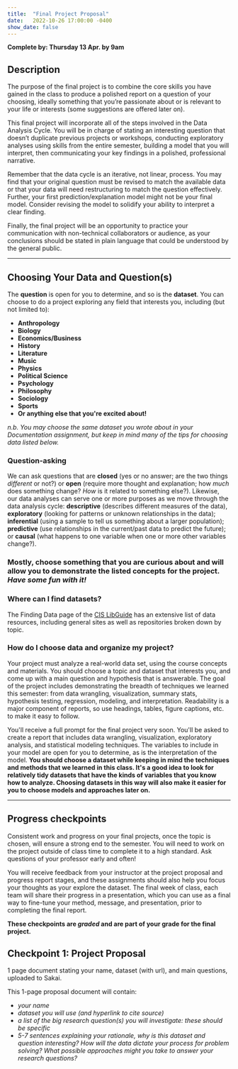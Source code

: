 ```yaml
---
title:  "Final Project Proposal"
date:   2022-10-26 17:00:00 -0400
show_date: false
---
```

**Complete by: Thursday 13 Apr. by 9am**

## Description

The purpose of the final project is to combine the core skills you have gained in the class to produce a polished report on a question of your choosing, ideally something that you’re passionate about or is relevant to your life or interests (some suggestions are offered later on).

This final project will incorporate all of the steps involved in the Data Analysis Cycle. You will be in charge of stating an interesting question that doesn’t duplicate previous projects or workshops, conducting exploratory analyses using skills from the entire semester, building a model that you will interpret, then communicating your key findings in a polished, professional narrative. 

Remember that the data cycle is an iterative, not linear, process. You may find that your original question must be revised to match the available data or that your data will need restructuring to match the question effectively. Further, your first prediction/explanation model might not be your final model. Consider revising the model to solidify your ability to interpret a clear finding. 

Finally, the final project will be an opportunity to practice your communication with non-technical collaborators or audience, as your conclusions should be stated in plain language that could be understood by the general public.

---

## Choosing Your Data and Question(s)

The **question** is open for you to determine, and so is the **dataset**. You can choose to do a project exploring any field that interests you, including (but not limited to):

* **Anthropology**
* **Biology**
* **Economics/Business**
* **History**
* **Literature**
* **Music**
* **Physics**
* **Political Science**
* **Psychology**
* **Philosophy**
* **Sociology**
* **Sports**
* **Or anything else that you're excited about!**

*n.b. You may choose the same dataset you wrote about in your Documentation assignment, but keep in mind many of the tips for choosing data listed below.*

### Question-asking

We can ask questions that are **closed** (yes or no answer; are the two things _different_ or not?) or **open** (require more thought and explanation; how _much_ does something change? _How_ is it related to something else?). Likewise, our data analyses can serve one or more purposes as we move through the data analysis cycle: **descriptive** (describes different measures of the data), **exploratory** (looking for patterns or unknown relationships in the data); **inferential** (using a sample to tell us something about a larger population); **predictive** (use relationships in the current/past data to predict the future); or **causal** (what happens to one variable when one or more other variables change?).  

### Mostly, choose something that you are curious about and will allow you to demonstrate the listed concepts for the project. *Have some fun with it!*

### Where can I find datasets?

The Finding Data page of the [CIS LibGuide](https://libguides.washjeff.edu/cis/data) has an extensive list of data resources, including general sites as well as repositories broken down by topic.

### How do I choose data and organize my project?

Your project must analyze a real-world data set, using the course concepts and materials. You should choose a topic and dataset that interests you, and come up with a main question and hypothesis that is answerable. The goal of the project includes demonstrating the breadth of techniques we learned this semester: from data wrangling, visualization, summary stats, hypothesis testing, regression, modeling, and interpretation. Readability is a major component of reports, so use headings, tables, figure captions, etc. to make it easy to follow.

You'll receive a full prompt for the final project very soon. You'll be asked to create a report that includes data wrangling, visualization, exploratory analysis, and statistical modeling techniques. The variables to include in your model are open for you to determine, as is the interpretation of the model. **You should choose a dataset while keeping in mind the techniques and methods that we learned in this class. It's a good idea to look for relatively tidy datasets that have the kinds of variables that you know how to analyze. Choosing datasets in this way will also make it easier for you to choose models and approaches later on.**

---

## Progress checkpoints

Consistent work and progress on your final projects, once the topic is chosen, will ensure a strong end to the semester. You will need to work on the project outside of class time to complete it to a high standard. Ask questions of your professor early and often!

You will receive feedback from your instructor at the project proposal and progress report stages, and these assignments should also help you focus your thoughts as your explore the dataset. The final week of class, each team will share their progress in a presentation, which you can use as a final way to fine-tune your method, message, and presentation, prior to completing the final report. 

**These checkpoints are *graded* and are part of your grade for the final project.**

## Checkpoint 1: Project Proposal

1 page document stating your name, dataset (with url), and main questions, uploaded to Sakai.

This 1-page proposal document will contain:

* _your name_
* _dataset you will use (and hyperlink to cite source)_
* _a list of the big research question(s) you will investigate: these should be specific_
* _5-7 sentences explaining your rationale, why is this dataset and question interesting? How will the data dictate your process for problem solving? What possible approaches might you take to answer your research questions?_
